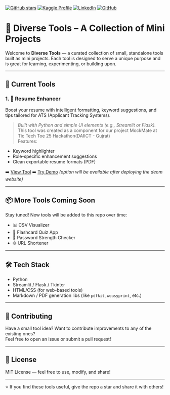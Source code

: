 <!-- Badges: build your brand at the top -->
[![GitHub stars](https://img.shields.io/github/stars/hemathens/tools?style=social)](https://github.com/hemathens/tools/stargazers)
[![Kaggle Profile](https://img.shields.io/badge/Kaggle-hem%20ajit%20patel-20BEFF?logo=kaggle)](https://www.kaggle.com/hemajitpatel)
[![LinkedIn](https://img.shields.io/badge/LinkedIn-Hem%20Ajit%20Patel-0A66C2?logo=linkedin)](https://www.linkedin.com/in/hem-patel19)
[![GitHub](https://img.shields.io/badge/GitHub-hemathens-181717?logo=github)](https://github.com/hemathens)

# 🧰 Diverse Tools – A Collection of Mini Projects

Welcome to **Diverse Tools** — a curated collection of small, standalone tools built as mini projects. Each tool is designed to serve a unique purpose and is great for learning, experimenting, or building upon.

---

## 📌 Current Tools

### 1. 💼 Resume Enhancer
Boost your resume with intelligent formatting, keyword suggestions, and tips tailored for ATS (Applicant Tracking Systems).  
> *Built with Python and simple UI elements (e.g., Streamlit or Flask).*
> This tool was created as a component for our project MockMate at Tic Tech Toe 25 Hackathon(DAIICT - Gujrat)  
> Features:
- Keyword highlighter
- Role-specific enhancement suggestions
- Clean exportable resume formats (PDF)

➡️ [View Tool](https://github.com/hemathens/tools/tree/main/resume_enhancer)
➡️ [Try Demo]() *(option will be available after deploying the deom website)*

---

## 📦 More Tools Coming Soon

Stay tuned! New tools will be added to this repo over time:
- 📊 CSV Visualizer
- 🧠 Flashcard Quiz App
- 🔐 Password Strength Checker
- 🌐 URL Shortener

---

## 🛠️ Tech Stack
- Python
- Streamlit / Flask / Tkinter
- HTML/CSS (for web-based tools)
- Markdown / PDF generation libs (like `pdfkit`, `weasyprint`, etc.)

---

## 🤝 Contributing
Have a small tool idea? Want to contribute improvements to any of the existing ones?  
Feel free to open an issue or submit a pull request!

---

## 📄 License
MIT License — feel free to use, modify, and share!

---

⭐ If you find these tools useful, give the repo a star and share it with others!

